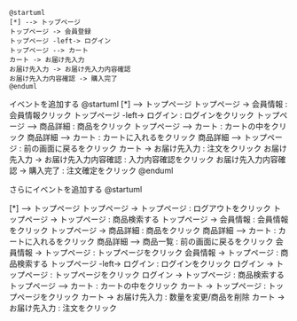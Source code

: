 ```uml
@startuml
[*] --> トップページ
トップページ -> 会員登録
トップページ -left-> ログイン
トップページ --> カート
カート -> お届け先入力
お届け先入力 -> お届け先入力内容確認
お届け先入力内容確認 -> 購入完了
@enduml
```


イベントを追加する
@startuml
[*] --> トップページ
トップページ -> 会員情報 : 会員情報クリック
トップページ -left-> ログイン : ログインをクリック
トップページ --> 商品詳細 : 商品をクリック
トップページ --> カート : カートの中をクリック
商品詳細 --> カート : カートに入れるをクリック
商品詳細 --> トップページ : 前の画面に戻るをクリック
カート -> お届け先入力 : 注文をクリック
お届け先入力 -> お届け先入力内容確認 : 入力内容確認をクリック
お届け先入力内容確認 -> 購入完了 : 注文確定をクリック
@enduml


さらにイベントを追加する
@startuml

[*] --> トップページ
トップページ -> トップページ : ログアウトをクリック
トップページ -> トップページ : 商品検索する
トップページ -> 会員情報 : 会員情報をクリック
トップページ -> 商品詳細 : 商品をクリック
商品詳細 --> カート : カートに入れるをクリック
商品詳細 --> 商品一覧 : 前の画面に戻るをクリック
会員情報 -> トップページ : トップページをクリック
会員情報 -> トップページ : 商品検索する
トップページ -left-> ログイン : ログインをクリック
ログイン -> トップページ : トップページをクリック
ログイン -> トップページ : 商品検索する
トップページ --> カート : カートの中をクリック
カート -> トップページ : トップページをクリック
カート -> お届け先入力 : 数量を変更/商品を削除
カート -> お届け先入力 : 注文をクリック

